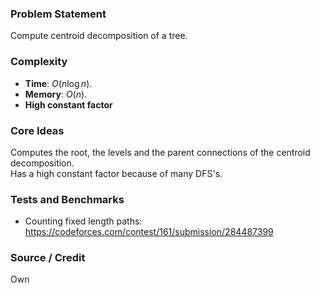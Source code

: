 ### Problem Statement
Compute centroid decomposition of a tree.

### Complexity
- **Time**: $O(n \log n)$.
- **Memory**: $O(n)$.
- **High constant factor**

### Core Ideas
Computes the root, the levels and the parent connections of the centroid decomposition.<br>
Has a high constant factor because of many DFS's.

### Tests and Benchmarks
- Counting fixed length paths: https://codeforces.com/contest/161/submission/284487399

### Source / Credit
Own